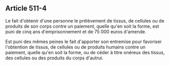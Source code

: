 Article 511-4
----
Le fait d'obtenir d'une personne le prélèvement de tissus, de cellules ou de
produits de son corps contre un paiement, quelle qu'en soit la forme, est puni
de cinq ans d'emprisonnement et de 75 000 euros d'amende.

Est puni des mêmes peines le fait d'apporter son entremise pour favoriser
l'obtention de tissus, de cellules ou de produits humains contre un paiement,
quelle qu'en soit la forme, ou de céder à titre onéreux des tissus, des cellules
ou des produits du corps d'autrui.
